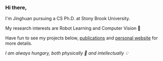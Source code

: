 ### Hi there,

I'm Jinghuan pursuing a CS Ph.D. at Stony Brook University.

My research interests are Robot Learning and Computer Vision 🤖

Have fun to see my projects below, [publications](https://scholar.google.com/citations?user=gMvLIDUAAAAJ&hl=en&oi=ao) and [personal website](https://elicassion.github.io/) for more details.

*I am always hungary, both physically 🥘 and intellectually 💡*

<!--
**elicassion/elicassion** is a ✨ _special_ ✨ repository because its `README.md` (this file) appears on your GitHub profile.

Here are some ideas to get you started:

- 🔭 I’m currently working on ...
- 🌱 I’m currently learning ...
- 👯 I’m looking to collaborate on ...
- 🤔 I’m looking for help with ...
- 💬 Ask me about ...
- 📫 How to reach me: ...
- 😄 Pronouns: ...
- ⚡ Fun fact: ...
-->
